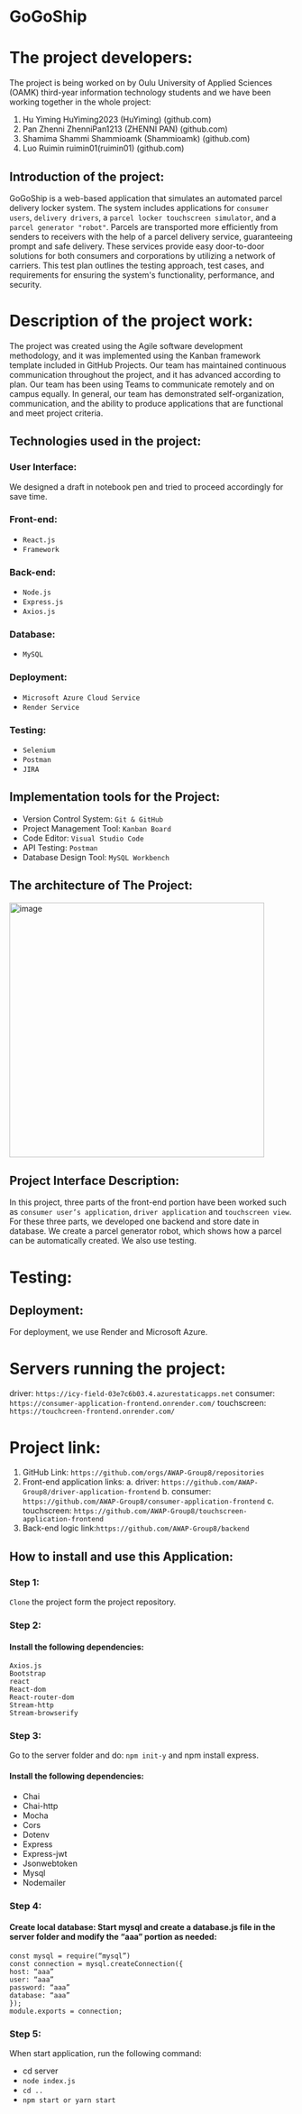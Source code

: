 # GoGoShip

# The project developers:  
The project is being worked on by Oulu University of Applied Sciences (OAMK) third-year information technology students and we have been working together in the whole project:
1. Hu Yiming HuYiming2023 (HuYiming) (github.com)
2. Pan Zhenni ZhenniPan1213 (ZHENNI PAN) (github.com)
3. Shamima Shammi Shammioamk (Shammioamk) (github.com)
4. Luo Ruimin ruimin01(ruimin01) (github.com)
   
## Introduction of the project: 
GoGoShip is a web-based application that simulates an automated parcel delivery locker system. The system includes applications for `consumer users`, `delivery drivers`, a `parcel locker touchscreen simulator`, and a `parcel generator "robot"`. Parcels are transported more efficiently from senders to receivers with the help of a parcel delivery service, guaranteeing prompt and safe delivery. These services provide easy door-to-door solutions for both consumers and corporations by utilizing a network of carriers. This test plan outlines the testing approach, test cases, and requirements for ensuring the system's functionality, performance, and security.  

# Description of the project work:
The project was created using the Agile software development methodology, and it was implemented using the Kanban framework template included in GitHub Projects. Our team has maintained continuous communication throughout the project, and it has advanced according to plan. Our team has been using Teams to communicate remotely and on campus equally. In general, our team has demonstrated self-organization, communication, and the ability to produce applications that are functional and meet project criteria.

## Technologies used in the project:
### User Interface: 
   We designed a draft in notebook pen and tried to proceed accordingly for save time.
### Front-end:
   - `React.js`
   - `Framework`
### Back-end:
   - `Node.js`
   - `Express.js`
   - `Axios.js`
### Database:
   - `MySQL`
### Deployment:
   - `Microsoft Azure Cloud Service`
   - `Render Service`
### Testing:
   - `Selenium`
   - `Postman`
   - `JIRA`

## Implementation tools for the Project:
- Version Control System: `Git & GitHub`
- Project Management Tool: `Kanban Board`
- Code Editor: `Visual Studio Code`
- API Testing: `Postman`
- Database Design Tool: `MySQL Workbench`

## The architecture of The Project:
<img width="452" alt="image" src="https://github.com/AWAP-Group8/consumer-application-frontend/assets/143256533/3af80d1f-4ab2-4c0c-927a-69cbcc33fea9">

## Project Interface Description:
In this project, three parts of the front-end portion have been worked such as `consumer user’s application`, `driver application` and `touchscreen view`. For these three parts, we developed one backend and store date in database. We create a parcel generator robot, which shows how a parcel can be automatically created. We also use testing. 

# Testing: 
  
## Deployment:
For deployment, we use Render and Microsoft Azure.

# Servers running the project:
driver: `https://icy-field-03e7c6b03.4.azurestaticapps.net`
consumer: `https://consumer-application-frontend.onrender.com/`
touchscreen: `https://touchcreen-frontend.onrender.com/`

# Project link:
1. GitHub Link: `https://github.com/orgs/AWAP-Group8/repositories`
2. Front-end application links:
   a. driver: `https://github.com/AWAP-Group8/driver-application-frontend`
   b. consumer: `https://github.com/AWAP-Group8/consumer-application-frontend`
   c. touchscreen: `https://github.com/AWAP-Group8/touchscreen-application-frontend`
4. Back-end logic link:`https://github.com/AWAP-Group8/backend`


## How to install and use this Application:
### Step 1:
  `Clone` the project form the project repository.
  
### Step 2:
  #### Install the following dependencies:
    Axios.js
    Bootstrap
    react
    React-dom
    React-router-dom
    Stream-http
    Stream-browserify
    
### Step 3:
  Go to the server folder and do: `npm init-y` and npm install express.
  #### Install the following dependencies:
  - Chai
  - Chai-http
  - Mocha
  - Cors
  - Dotenv
  - Express
  - Express-jwt
  - Jsonwebtoken
  - Mysql 
  - Nodemailer

### Step 4:
  #### Create local database: Start mysql and create a database.js file in the server folder and modify the “aaa” portion as needed:
    const mysql = require(“mysql”)
    const connection = mysql.createConnection({
    host: “aaa”
    user: “aaa”
    password: “aaa”
    database: “aaa”
    });
    module.exports = connection;
    
### Step 5:
  When start application, run the following command:
   - cd server
   - `node index.js`
   - `cd ..`
   - `npm start or yarn start`

